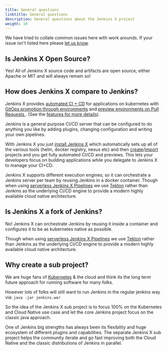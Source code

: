 ```yaml
---
title: General questions
linktitle: General questions
description: General questions about the Jenkins X project
weight: 10
---
```


We have tried to collate common issues here with work arounds. If your issue isn't listed here please [let us know](https://github.com/jenkins-x/jx/issues/new).


## Is Jenkins X Open Source?

Yes! All of Jenkins X source code and artifacts are open source; either Apache or MIT and will always remain so!

## How does Jenkins X compare to Jenkins?

Jenkins X provides [automated CI + CD](/about/concepts/features/#automated-pipelines) for applications on kubernetes with [GitOps promotion through environments](/about/concepts/features/#promotion) and [preview environments on Pull Requests
](/about/concepts/features/#preview-environments). (See the [features for more details](/about/concepts/features/)).

Jenkins is a general purpose CI/CD server that can be configured to do anything you like by adding plugins, changing configuration and writing your own pipelines.

With Jenkins X you just [install Jenkins X](/docs/getting-started/) which automatically sets up all of the various tools (helm, docker registry, nexus etc) and then [create](/docs/resources/guides/using-jx/common-tasks/create-spring/)/[import](/docs/resources/guides/using-jx/creating/import/) projects and you get fully automated CI/CD and previews. This lets your developers focus on building applications while you delegate to Jenkins X to manage your CI+CD.

Jenkins X supports different execution engines; so it can orchestrate a Jenkins server per team by reusing Jenkins in a docker container. Though when using [serverless Jenkins X Pipelines](/about/concepts/jenkins-x-pipelines/) we use [Tekton](https://tekton.dev/) rather than Jenkins as the underlying CI/CD engine to provide a modern highly available cloud native architecture.


## Is Jenkins X a fork of Jenkins?

No! Jenkins X can orchestrate Jenkins by reusing it inside a container and configures it to be as kubernetes native as possible.

Though when using [serverless Jenkins X Pipelines](/about/concepts/jenkins-x-pipelines/) we use [Tekton](https://tekton.dev/) rather than Jenkins as the underlying CI/CD engine to provide a modern highly available cloud native architecture.

## Why create a sub project?

We are huge fans of <a href="https://kubernetes.io/">Kubernetes</a> &amp; the cloud and think its
the long term future approach for running software for many folks.

However lots of folks will still want to run Jenkins in the regular jenkins way via: <code>java
-jar jenkins.war</code>

So the idea of the Jenkins X sub project is to focus 100% on the Kubernetes and Cloud Native use
case and let the core Jenkins project focus on the classic java approach.

One of Jenkins big strengths has always been its flexibility and huge ecosystem of different
plugins and capabilities. The separate Jenkins X sub project helps the community iterate and go fast
improving both the Cloud Native and the classic distributions of Jenkins in parallel.

